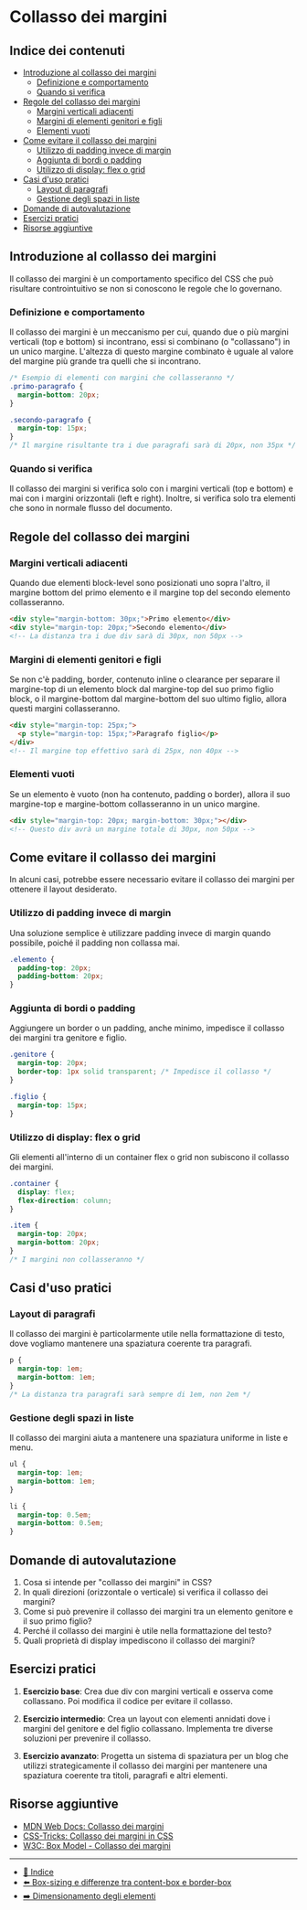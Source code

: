 # Collasso dei margini

## Indice dei contenuti

- [Introduzione al collasso dei margini](#introduzione-al-collasso-dei-margini)
  - [Definizione e comportamento](#definizione-e-comportamento)
  - [Quando si verifica](#quando-si-verifica)
- [Regole del collasso dei margini](#regole-del-collasso-dei-margini)
  - [Margini verticali adiacenti](#margini-verticali-adiacenti)
  - [Margini di elementi genitori e figli](#margini-di-elementi-genitori-e-figli)
  - [Elementi vuoti](#elementi-vuoti)
- [Come evitare il collasso dei margini](#come-evitare-il-collasso-dei-margini)
  - [Utilizzo di padding invece di margin](#utilizzo-di-padding-invece-di-margin)
  - [Aggiunta di bordi o padding](#aggiunta-di-bordi-o-padding)
  - [Utilizzo di display: flex o grid](#utilizzo-di-display-flex-o-grid)
- [Casi d'uso pratici](#casi-duso-pratici)
  - [Layout di paragrafi](#layout-di-paragrafi)
  - [Gestione degli spazi in liste](#gestione-degli-spazi-in-liste)
- [Domande di autovalutazione](#domande-di-autovalutazione)
- [Esercizi pratici](#esercizi-pratici)
- [Risorse aggiuntive](#risorse-aggiuntive)

## Introduzione al collasso dei margini

Il collasso dei margini è un comportamento specifico del CSS che può risultare controintuitivo se non si conoscono le regole che lo governano.

### Definizione e comportamento

Il collasso dei margini è un meccanismo per cui, quando due o più margini verticali (top e bottom) si incontrano, essi si combinano (o "collassano") in un unico margine. L'altezza di questo margine combinato è uguale al valore del margine più grande tra quelli che si incontrano.

```css
/* Esempio di elementi con margini che collasseranno */
.primo-paragrafo {
  margin-bottom: 20px;
}

.secondo-paragrafo {
  margin-top: 15px;
}
/* Il margine risultante tra i due paragrafi sarà di 20px, non 35px */
```

### Quando si verifica

Il collasso dei margini si verifica solo con i margini verticali (top e bottom) e mai con i margini orizzontali (left e right). Inoltre, si verifica solo tra elementi che sono in normale flusso del documento.

## Regole del collasso dei margini

### Margini verticali adiacenti

Quando due elementi block-level sono posizionati uno sopra l'altro, il margine bottom del primo elemento e il margine top del secondo elemento collasseranno.

```html
<div style="margin-bottom: 30px;">Primo elemento</div>
<div style="margin-top: 20px;">Secondo elemento</div>
<!-- La distanza tra i due div sarà di 30px, non 50px -->
```

### Margini di elementi genitori e figli

Se non c'è padding, border, contenuto inline o clearance per separare il margine-top di un elemento block dal margine-top del suo primo figlio block, o il margine-bottom dal margine-bottom del suo ultimo figlio, allora questi margini collasseranno.

```html
<div style="margin-top: 25px;">
  <p style="margin-top: 15px;">Paragrafo figlio</p>
</div>
<!-- Il margine top effettivo sarà di 25px, non 40px -->
```

### Elementi vuoti

Se un elemento è vuoto (non ha contenuto, padding o border), allora il suo margine-top e margine-bottom collasseranno in un unico margine.

```html
<div style="margin-top: 20px; margin-bottom: 30px;"></div>
<!-- Questo div avrà un margine totale di 30px, non 50px -->
```

## Come evitare il collasso dei margini

In alcuni casi, potrebbe essere necessario evitare il collasso dei margini per ottenere il layout desiderato.

### Utilizzo di padding invece di margin

Una soluzione semplice è utilizzare padding invece di margin quando possibile, poiché il padding non collassa mai.

```css
.elemento {
  padding-top: 20px;
  padding-bottom: 20px;
}
```

### Aggiunta di bordi o padding

Aggiungere un border o un padding, anche minimo, impedisce il collasso dei margini tra genitore e figlio.

```css
.genitore {
  margin-top: 20px;
  border-top: 1px solid transparent; /* Impedisce il collasso */
}

.figlio {
  margin-top: 15px;
}
```

### Utilizzo di display: flex o grid

Gli elementi all'interno di un container flex o grid non subiscono il collasso dei margini.

```css
.container {
  display: flex;
  flex-direction: column;
}

.item {
  margin-top: 20px;
  margin-bottom: 20px;
}
/* I margini non collasseranno */
```

## Casi d'uso pratici

### Layout di paragrafi

Il collasso dei margini è particolarmente utile nella formattazione di testo, dove vogliamo mantenere una spaziatura coerente tra paragrafi.

```css
p {
  margin-top: 1em;
  margin-bottom: 1em;
}
/* La distanza tra paragrafi sarà sempre di 1em, non 2em */
```

### Gestione degli spazi in liste

Il collasso dei margini aiuta a mantenere una spaziatura uniforme in liste e menu.

```css
ul {
  margin-top: 1em;
  margin-bottom: 1em;
}

li {
  margin-top: 0.5em;
  margin-bottom: 0.5em;
}
```

## Domande di autovalutazione

1. Cosa si intende per "collasso dei margini" in CSS?
2. In quali direzioni (orizzontale o verticale) si verifica il collasso dei margini?
3. Come si può prevenire il collasso dei margini tra un elemento genitore e il suo primo figlio?
4. Perché il collasso dei margini è utile nella formattazione del testo?
5. Quali proprietà di display impediscono il collasso dei margini?

## Esercizi pratici

1. **Esercizio base**: Crea due div con margini verticali e osserva come collassano. Poi modifica il codice per evitare il collasso.

2. **Esercizio intermedio**: Crea un layout con elementi annidati dove i margini del genitore e del figlio collassano. Implementa tre diverse soluzioni per prevenire il collasso.

3. **Esercizio avanzato**: Progetta un sistema di spaziatura per un blog che utilizzi strategicamente il collasso dei margini per mantenere una spaziatura coerente tra titoli, paragrafi e altri elementi.

## Risorse aggiuntive

- [MDN Web Docs: Collasso dei margini](https://developer.mozilla.org/it/docs/Web/CSS/CSS_Box_Model/Mastering_margin_collapsing)
- [CSS-Tricks: Collasso dei margini in CSS](https://css-tricks.com/what-you-should-know-about-collapsing-margins/)
- [W3C: Box Model - Collasso dei margini](https://www.w3.org/TR/CSS2/box.html#collapsing-margins)

---

- [📑 Indice](../README.md)
- [⬅️ Box-sizing e differenze tra content-box e border-box](04_Box_sizing.md)
- [➡️ Dimensionamento degli elementi](06_Dimensionamento_degli_elementi.md)
